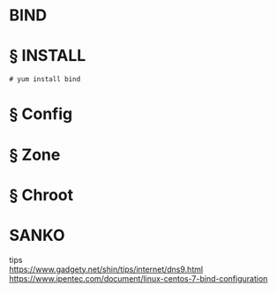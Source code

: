 # BIND
# § INSTALL
```
# yum install bind
```
# § Config
# § Zone
# § Chroot


# SANKO
tips  
https://www.gadgety.net/shin/tips/internet/dns9.html  
https://www.ipentec.com/document/linux-centos-7-bind-configuration
